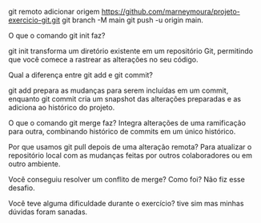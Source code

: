 git remoto adicionar origem https://github.com/marneymoura/projeto-exercicio-git.git
 git branch -M main 
git push -u origin main.


O que o comando git init faz?

git init transforma um diretório existente em um repositório Git, permitindo que você comece a rastrear as alterações no seu código. 

Qual a diferença entre git add e git commit?

git add prepara as mudanças para serem incluídas em um commit, enquanto git commit cria um snapshot das alterações preparadas e as adiciona ao histórico do projeto.

O que o comando git merge faz?
Integra alterações de uma ramificação para outra, combinando histórico de commits em um único histórico. 

Por que usamos git pull depois de uma alteração remota?
Para atualizar o repositório local com as mudanças feitas por outros colaboradores ou em outro ambiente.

Você conseguiu resolver um conflito de merge? Como foi?
Não fiz esse desafio.

Você teve alguma dificuldade durante o exercício?
tive sim mas minhas dúvidas foram sanadas.
